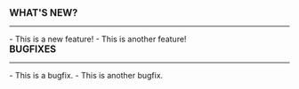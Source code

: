 <div class="whats-new-content">
    <div class="whats-new-content-header">
        <span style="margin-bottom: 0.1rem; font-weight: bold; font-size: 1.2em;">WHAT'S NEW?</span>
        <hr id="whats-new-content-header-hr">
        <!--Put new features in an unordered list right here-->
        - This is a new feature!
        - This is another feature!
    </div>
</div>
<div class="whats-new-fixes">
   <div class="whats-new-content-header">
       <span style="margin-bottom: 0.1rem; font-weight: bold; font-size: 1.2em;">BUGFIXES</span>
       <hr id="whats-new-fixes-header-hr">
       <!--Put new fixes in an unordered list right here-->
       - This is a bugfix.
       - This is another bugfix.
   </div>
</div>
